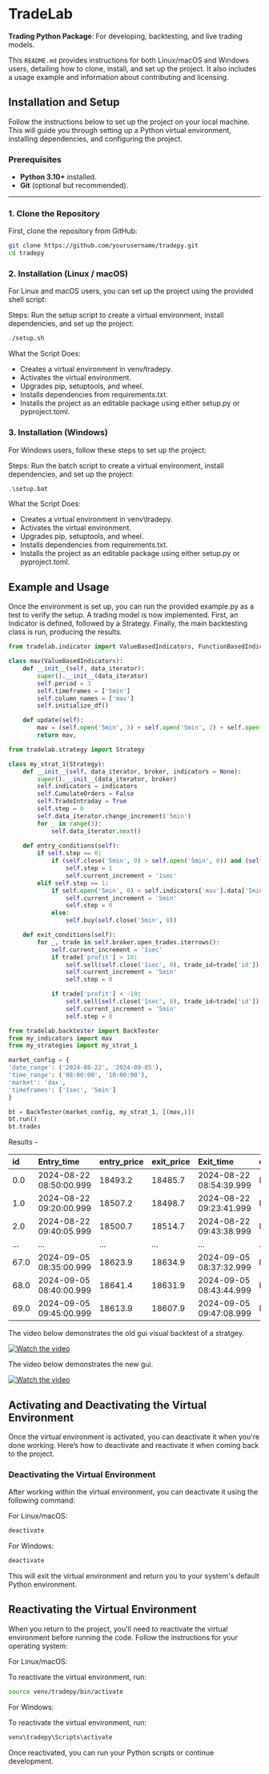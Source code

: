 # TradeLab

**Trading Python Package**: For developing, backtesting, and live trading models.

This `README.md` provides instructions for both Linux/macOS and Windows users, detailing how to clone, install, and set up the project. It also includes a usage example and information about contributing and licensing.

## Installation and Setup

Follow the instructions below to set up the project on your local machine. This will guide you through setting up a Python virtual environment, installing dependencies, and configuring the project.

### Prerequisites

- **Python 3.10+** installed.
- **Git** (optional but recommended).

---

### 1. Clone the Repository

First, clone the repository from GitHub:

```bash
git clone https://github.com/yourusername/tradepy.git
cd tradepy
```

### 2. Installation (Linux / macOS)
For Linux and macOS users, you can set up the project using the provided shell script:

Steps:
Run the setup script to create a virtual environment, install dependencies, and set up the project:

```bash
./setup.sh
```
What the Script Does:
-  Creates a virtual environment in venv/tradepy.
-  Activates the virtual environment. 
-  Upgrades pip, setuptools, and wheel.
-  Installs dependencies from requirements.txt.
-  Installs the project as an editable package using either setup.py or pyproject.toml.

### 3. Installation (Windows)
For Windows users, follow these steps to set up the project:

Steps:
Run the batch script to create a virtual environment, install dependencies, and set up the project:

```bat
.\setup.bat
```
What the Script Does:
-   Creates a virtual environment in venv\tradepy.
-   Activates the virtual environment.
-   Upgrades pip, setuptools, and wheel.
-   Installs dependencies from requirements.txt.
-   Installs the project as an editable package using either setup.py or pyproject.toml.

## Example and Usage
Once the environment is set up, you can run the provided example.py as a test to verify the setup. A trading model is now implemented. First, an Indicator is defined, followed by a Strategy. Finally, the main backtesting class is run, producing the results.

```python
from tradelab.indicator import ValueBasedIndicators, FunctionBasedIndicators

class mav(ValueBasedIndicators):
    def __init__(self, data_iterator):
        super().__init__(data_iterator)
        self.period = 3
        self.timeframes = ['5min']
        self.column_names = ['mav']
        self.initialize_df()

    def update(self):
        mav = (self.open('5min', 3) + self.open('5min', 2) + self.open('5min', 1))/3
        return mav,
```
```python
from tradelab.strategy import Strategy

class my_strat_1(Strategy):
    def __init__(self, data_iterator, broker, indicators = None):
        super().__init__(data_iterator, broker)
        self.indicators = indicators
        self.CumulateOrders = False
        self.TradeIntraday = True
        self.step = 0
        self.data_iterator.change_increment('5min')
        for _ in range(3):
            self.data_iterator.next()
 
    def entry_conditions(self):
        if self.step == 0:
            if (self.close('5min', 0) > self.open('5min', 0)) and (self.close('5min', 1) > self.open('5min', 1)):
                self.step = 1
                self.current_increment = '1sec'
        elif self.step == 1:
            if self.open('5min', 0) < self.indicators['mav'].data['5min'].loc[self.data_iterator.current_indices['5min'], 'mav']:
                self.current_increment = '5min'
                self.step = 0 
            else:
                self.buy(self.close('5min', 0))

    def exit_conditions(self):
        for _, trade in self.broker.open_trades.iterrows():
            self.current_increment = '1sec'
            if trade['profit'] > 10:
                self.sell(self.close('1sec', 0), trade_id=trade['id'])
                self.current_increment = '5min'
                self.step = 0

            if trade['profit'] < -10:
                self.sell(self.close('1sec', 0), trade_id=trade['id'])
                self.current_increment = '5min'
                self.step = 0

```
```python
from tradelab.backtester import BackTester
from my_indicators import mav
from my_strategies import my_strat_1

market_config = {
'date_range': ('2024-08-22', '2024-09-05'),
'time_range': ('08:00:00', '10:00:00'),
'market': 'dax',
'timeframes': ['1sec', '5min']
}

bt = BackTester(market_config, my_strat_1, [(mav,)])
bt.run()
bt.trades

```

Results - 

| id   | Entry_time              | entry_price   | exit_price   | Exit_time               | dir   | number_of_contracts   | profit   |
|:-----|:------------------------|:--------------|:-------------|:------------------------|:------|:----------------------|:---------|
| 0.0  | 2024-08-22 08:50:00.999 | 18493.2       | 18485.7      | 2024-08-22 08:54:39.999 | long  | 1.0                   | -9.9     |
| 1.0  | 2024-08-22 09:20:00.999 | 18507.2       | 18498.7      | 2024-08-22 09:23:41.999 | long  | 1.0                   | -10.9    |
| 2.0  | 2024-08-22 09:40:05.999 | 18500.7       | 18514.7      | 2024-08-22 09:43:38.999 | long  | 1.0                   | 11.6     |
| ...  | ...                     | ...           | ...          | ...                     | ...   | ...                   | ...      |
| 67.0 | 2024-09-05 08:35:00.999 | 18623.9       | 18634.9      | 2024-09-05 08:37:32.999 | long  | 1.0                   | 8.6      |
| 68.0 | 2024-09-05 08:40:00.999 | 18641.4       | 18631.9      | 2024-09-05 08:43:44.999 | long  | 1.0                   | -11.9    |
| 69.0 | 2024-09-05 09:45:00.999 | 18613.9       | 18607.9      | 2024-09-05 09:47:08.999 | long  | 1.0                   | -8.4     |

The video below demonstrates the old gui visual backtest of a stratgey.

[![Watch the video](https://img.youtube.com/vi/yEn3D8xwkRA/maxresdefault.jpg)](https://youtu.be/yEn3D8xwkRA)

The video below demonstrates the new gui. 

[![Watch the video](https://img.youtube.com/vi/n13-qVpFOng/maxresdefault.jpg)](https://youtu.be/n13-qVpFOng)

## Activating and Deactivating the Virtual Environment
Once the virtual environment is activated, you can deactivate it when you're done working. Here’s how to deactivate and reactivate it when coming back to the project.

### Deactivating the Virtual Environment
After working within the virtual environment, you can deactivate it using the following command:

For Linux/macOS:

```bash
deactivate
```

For Windows:

```bat
deactivate
```
This will exit the virtual environment and return you to your system's default Python environment.

## Reactivating the Virtual Environment
When you return to the project, you'll need to reactivate the virtual environment before running the code. Follow the instructions for your operating system:

For Linux/macOS:

To reactivate the virtual environment, run:

```bash
source venv/tradepy/bin/activate
```

For Windows:

To reactivate the virtual environment, run:

```bat
venv\tradepy\Scripts\activate
```
Once reactivated, you can run your Python scripts or continue development.

